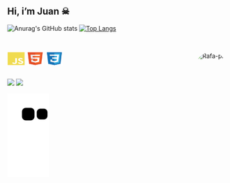 ## Hi, i’m Juan ☠


![Anurag's GitHub stats](https://github-readme-stats.vercel.app/api?username=juanrotary&show_icons=true&theme=gotham)
[![Top Langs](https://github-readme-stats.vercel.app/api/top-langs/?username=juanrotary&theme=gotham)](https://github.com/juanrotary)
##

<div style="display: inline_block"><br>
  <img align="center" alt="Rafa-Js" height="30" width="40" src="https://raw.githubusercontent.com/devicons/devicon/master/icons/javascript/javascript-plain.svg">
  <img align="center" alt="Rafa-HTML" height="30" width="40" src="https://raw.githubusercontent.com/devicons/devicon/master/icons/html5/html5-original.svg">
  <img align="center" alt="Rafa-CSS" height="30" width="40" src="https://raw.githubusercontent.com/devicons/devicon/master/icons/css3/css3-original.svg">
  <img align="right" alt="Rafa-pic" height="150" style="border-radius:50px;" src="https://i.picasion.com/pic91/fb938c64f9142d0a4dcef5e6295723aa.gif">
</div><br>
<div>
  
  <a href="https://www.instagram.com/juan.dadderio/" target="_blank"><img src="https://img.shields.io/badge/-Instagram-%23E4405F?style=for-the-badge&logo=instagram&logoColor=white" target="_blank"></a>
  <a href = "mailto:juan.dev.fd@gmail.com"><img src="https://img.shields.io/badge/-Gmail-%23333?style=for-the-badge&logo=gmail&logoColor=white" target="_blank"></a><br>
  

  ![Snake animation](https://github.com/juanrotary/juanrotary/blob/output/github-contribution-grid-snake.svg)
 

